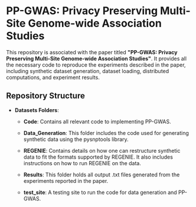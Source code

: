 # PP-GWAS: Privacy Preserving Multi-Site Genome-wide Association Studies

This repository is associated with the paper titled **"PP-GWAS: Privacy Preserving Multi-Site Genome-wide Association Studies"**. It provides all the necessary code to reproduce the experiments described in the paper, including synthetic dataset generation, dataset loading, distributed computations, and experiment results.

## Repository Structure

- **Datasets Folders**: 
  - **Code**: Contains all relevant code to implementing PP-GWAS. 
  - **Data_Generation**: This folder includes the code used for generating synthetic data using the pysnptools library. 
  - **REGENIE**: Contains details on how one can restructure synthetic data to fit the formats supported by REGENIE. It also includes instructions on how to run REGENIE on the data.
  - **Results**: This folder holds all output .txt files generated from the experiments reported in the paper.
    
  - **test_site**: A testing site to run the code for data generation and PP-GWAS.
